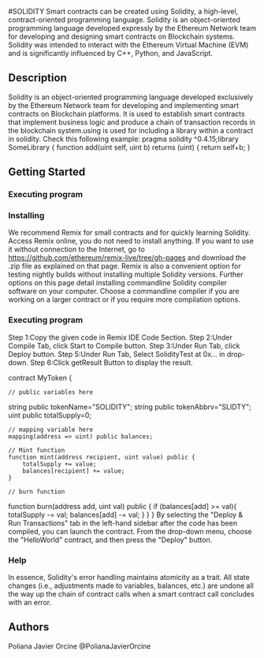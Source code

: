 #SOLIDITY
Smart contracts can be created using Solidity, a high-level, contract-oriented programming language. Solidity is an object-oriented programming language developed expressly by the Ethereum Network team for developing and designing smart contracts on Blockchain systems. Solidity was intended to interact with the Ethereum Virtual Machine (EVM) and is significantly influenced by C++, Python, and JavaScript.

## Description
Solidity is an object-oriented programming language developed exclusively by the Ethereum Network team for developing and implementing smart contracts on Blockchain platforms. It is used to establish smart contracts that implement business logic and produce a chain of transaction records in the blockchain system.using is used for including a library within a contract in solidity. Check this following example: pragma solidity ^0.4.15;library SomeLibrary { function add(uint self, uint b) returns (uint) { return self+b; }
## Getting Started

### Executing program

### Installing
We recommend Remix for small contracts and for quickly learning Solidity.
Access Remix online, you do not need to install anything. If you want to use it without connection to the Internet, go to https://github.com/ethereum/remix-live/tree/gh-pages and download the .zip file as explained on that page. Remix is also a convenient option for testing nightly builds without installing multiple Solidity versions.
Further options on this page detail installing commandline Solidity compiler software on your computer. Choose a commandline compiler if you are working on a larger contract or if you require more compilation options.

### Executing program
Step 1:Copy the given code in Remix IDE Code Section.
Step 2:Under Compile Tab, click Start to Compile button.
Step 3:Under Run Tab, click Deploy button.
Step 5:Under Run Tab, Select SolidityTest at 0x... in drop-down.
Step 6:Click getResult Button to display the result.

contract MyToken {

    // public variables here
string public tokenName="SOLIDITY";
string public tokenAbbrv="SLIDTY";
uint public totalSupply=0;

    // mapping variable here
    mapping(address => uint) public balances;

    // Mint function
    function mint(address recipient, uint value) public {
        totalSupply += value;
        balances[recipient] += value;
    }
    
    // burn function
function burn(address add, uint val) public {
        if (balances[add] >= val){
        totalSupply -= val;
        balances[add] -= val; 
        }
    }
}
By selecting the "Deploy & Run Transactions" tab in the left-hand sidebar after the code has been compiled, you can launch the contract. From the drop-down menu, choose the "HelloWorld" contract, and then press the "Deploy" button.

### Help
In essence, Solidity's error handling maintains atomicity as a trait. All state changes (i.e., adjustments made to variables, balances, etc.) are undone all the way up the chain of contract calls when a smart contract call concludes with an error.

## Authors
Poliana Javier Orcine
@PolianaJavierOrcine



